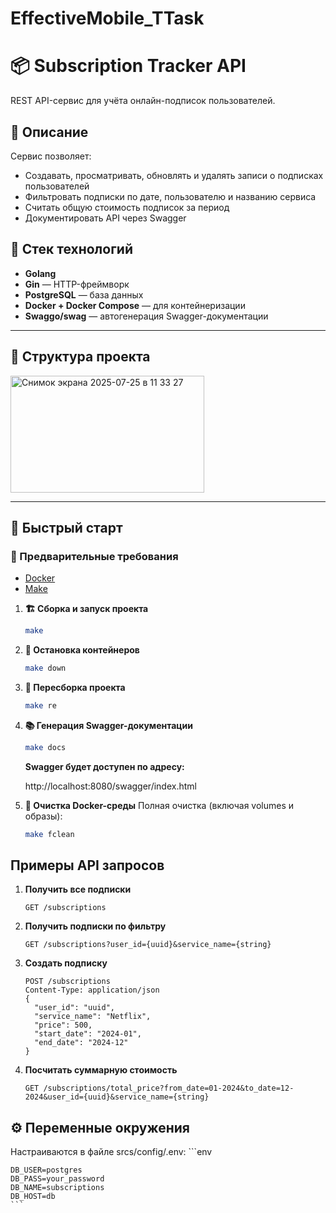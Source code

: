 #  EffectiveMobile_TTask
#  📦 Subscription Tracker API

REST API-сервис для учёта онлайн-подписок пользователей.

##  📑 Описание

Сервис позволяет:

- Создавать, просматривать, обновлять и удалять записи о подписках пользователей
- Фильтровать подписки по дате, пользователю и названию сервиса
- Считать общую стоимость подписок за период
- Документировать API через Swagger

##  🧱 Стек технологий

- **Golang**
- **Gin** — HTTP-фреймворк
- **PostgreSQL** — база данных
- **Docker + Docker Compose** — для контейнеризации
- **Swaggo/swag** — автогенерация Swagger-документации

---

##  📁 Структура проекта
<img width="310" height="187" alt="Снимок экрана 2025-07-25 в 11 33 27" src="https://github.com/user-attachments/assets/925c197c-5467-481f-8d28-0260b4e57dbd" />


---

##  🚀 Быстрый старт

### 🔧 Предварительные требования

- [Docker](https://www.docker.com/)
- [Make](https://www.gnu.org/software/make/)

1.  **🏗 Сборка и запуск проекта**
    ```bash
    make
    ```
    
2.  **🛑 Остановка контейнеров**
    ```bash
    make down
    ```

3.  **🔁 Пересборка проекта**
    ```bash
    make re
    ```

4.  **📚 Генерация Swagger-документации**
    ```bash
    make docs
    ```
    **Swagger будет доступен по адресу:**
    
    http://localhost:8080/swagger/index.html

5.  **🧼 Очистка Docker-среды**
    Полная очистка (включая volumes и образы):
    ```bash
    make fclean
    ```

##  Примеры API запросов

1.  **Получить все подписки**
    ```http
    GET /subscriptions
    ```

2.  **Получить подписки по фильтру**
    ```http
    GET /subscriptions?user_id={uuid}&service_name={string}
    ```

3.  **Создать подписку**
    ```http
    POST /subscriptions
    Content-Type: application/json 
    {
      "user_id": "uuid",
      "service_name": "Netflix",
      "price": 500,
      "start_date": "2024-01",
      "end_date": "2024-12"
    }
    ```

4.  **Посчитать суммарную стоимость**
    ```http
    GET /subscriptions/total_price?from_date=01-2024&to_date=12-2024&user_id={uuid}&service_name={string}
    ```

##  ⚙️ Переменные окружения

Настраиваются в файле srcs/config/.env:
    ```env

    DB_USER=postgres
    DB_PASS=your_password
    DB_NAME=subscriptions
    DB_HOST=db
    ```
